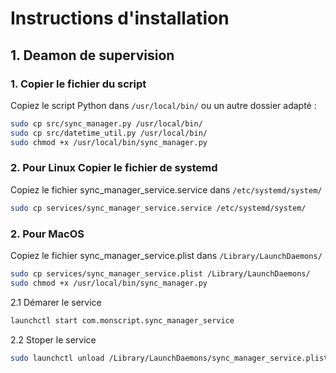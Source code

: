 # Instructions d'installation

## 1. Deamon de supervision

### 1. Copier le fichier du script

Copiez le script Python dans `/usr/local/bin/` ou un autre dossier adapté :

```bash
sudo cp src/sync_manager.py /usr/local/bin/
sudo cp src/datetime_util.py /usr/local/bin/
sudo chmod +x /usr/local/bin/sync_manager.py
```

### 2. Pour Linux Copier le fichier de systemd

Copiez le fichier sync_manager_service.service dans `/etc/systemd/system/`
```bash
sudo cp services/sync_manager_service.service /etc/systemd/system/
```
### 2. Pour MacOS
Copiez le fichier sync_manager_service.plist dans `/Library/LaunchDaemons/`
```bash
sudo cp services/sync_manager_service.plist /Library/LaunchDaemons/
sudo chmod +x /usr/local/bin/sync_manager.py
```

2.1 Démarer le service
```bash
launchctl start com.monscript.sync_manager_service
```

2.2 Stoper le service
```bash
sudo launchctl unload /Library/LaunchDaemons/sync_manager_service.plist
```



